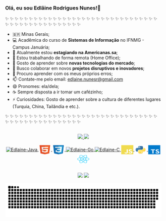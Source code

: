 ### Olá, eu sou Edlâine Rodrigues Nunes!👋 

 ✨  ✨  ✨  ✨  ✨  ✨  ✨  ✨  ✨  ✨  ✨  ✨  ✨  ✨  ✨  ✨  ✨  ✨   ✨  ✨  ✨  ✨  ✨  ✨  ✨  ✨  ✨  ✨   ✨  ✨  ✨  ✨  ✨  ✨  ✨  ✨  ✨  ✨  ✨  ✨  ✨  ✨ ✨  ✨  ✨  ✨  ✨  ✨

- 🇧🇷 Minas Gerais;
- 💻 Acadêmica do curso de **Sistemas de Informação** no IFNMG - Campus Januária;
- 🔭 Atualmente estou **estagiando na Americanas.sa**; 
- 🏡 Estou trabalhando de forma remota (Home Office);
- 🌱 Gosto de aprender sobre **novas tecnologias do mercado**;
- 👯 Busco colaborar em novos **projetos disruptivos e inovadores**; 
- 🤔 Procuro aprender com os meus próprios erros; 
- 📫 Contate-me pelo email: edlaine.nunesr@gmail.com 
- 😄 Pronomes: ela/dela;
- ☕ Sempre disposta a ir tomar um cafézinho;
- ⚡ Curiosidades: Gosto de aprender sobre a cultura de diferentes lugares (Turquia, China, Tailândia e etc.). 

 ✨  ✨  ✨  ✨  ✨  ✨  ✨  ✨  ✨  ✨  ✨  ✨  ✨  ✨  ✨  ✨  ✨  ✨   ✨  ✨  ✨  ✨  ✨  ✨  ✨  ✨  ✨  ✨   ✨  ✨  ✨  ✨  ✨  ✨  ✨  ✨  ✨  ✨  ✨  ✨  ✨  ✨ ✨  ✨  ✨  ✨  ✨  ✨
 ##

<div align="center">
  <a href="https://github.com/EdlaineNunes">
  <img height="180em" src="https://github-readme-stats.vercel.app/api?username=EdlaineNunes&show_icons=true&theme=dracula&include_all_commits=true&count_private=true"/>
  <img height="180em" src="https://github-readme-stats.vercel.app/api/top-langs/?username=EdlaineNunes&layout=compact&langs_count=7&theme=dracula"/>
</div>
  
<div style="display: inline_block" align="center"><br>
  <img align="center" alt="Edlaine-Java" height="30" width="40" src="https://raw.githubusercontent.com/jmnote/z-icons/master/svg/java.svg">
  <img align="center" alt="Edlaine-HTML" height="30" width="40" src="https://raw.githubusercontent.com/devicons/devicon/master/icons/html5/html5-original.svg">
  <img align="center" alt="Edlaine-CSS" height="30" width="40" src="https://raw.githubusercontent.com/devicons/devicon/master/icons/css3/css3-original.svg">
  <img align="center" alt="Edlaine-Go" height="30" width="40" src="https://raw.githubusercontent.com/jmnote/z-icons/master/svg/go.svg">
  <img align="center" alt="Edlaine-C" height="30" width="40" src="https://raw.githubusercontent.com/jmnote/z-icons/master/svg/c.svg">
  <img align="center" alt="Edlaine-Js" height="30" width="40" src="https://raw.githubusercontent.com/devicons/devicon/master/icons/javascript/javascript-plain.svg">
  <img align="center" alt="Edlaine-Python" height="30" width="40" src="https://raw.githubusercontent.com/devicons/devicon/master/icons/python/python-original.svg">
  
  <img align="center" alt="Edlaine-Ts" height="30" width="40" src="https://raw.githubusercontent.com/devicons/devicon/master/icons/typescript/typescript-plain.svg">
  <img align="center" alt="Edlaine-React" height="30" width="40" src="https://raw.githubusercontent.com/devicons/devicon/master/icons/react/react-original.svg">
</div>
  
##
<div align="center">
  <a href="https://instagram.com/dylahnunes" target="_blank"><img src="https://img.shields.io/badge/-Instagram-%23E4405F?style=for-the-badge&logo=instagram&logoColor=white" target="_blank"></a> 
  <a href="https://www.linkedin.com/in/edlainenunes" target="_blank"><img src="https://img.shields.io/badge/-LinkedIn-%230077B5?style=for-the-badge&logo=linkedin&logoColor=white" target="_blank"></a> 
 
 ![Snake animation](https://github.com/EdlaineNunes/EdlaineNunes/blob/output/github-contribution-grid-snake.svg)
 
</div>

 ##
  


